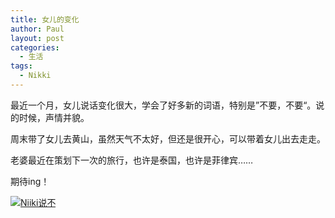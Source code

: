 ```yaml
---
title: 女儿的变化
author: Paul
layout: post
categories:
  - 生活
tags:
  - Nikki
---
```


最近一个月，女儿说话变化很大，学会了好多新的词语，特别是”不要，不要“。说的时候，声情并貌。

周末带了女儿去黄山，虽然天气不太好，但还是很开心，可以带着女儿出去走走。

老婆最近在策划下一次的旅行，也许是泰国，也许是菲律宾……

期待ing！

[![Niiki说不](http://img7.chztv.com/2016-0406/nikki-say-nonono.jpg!400px)](http://img7.chztv.com/2016-0406/nikki-say-nonono.jpg)